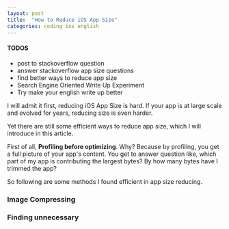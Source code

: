 ```yaml
---
layout: post
title:  "How to Reduce iOS App Size"
categories: coding ios english
---
```

#### TODOS
- post to stackoverflow question
- answer stackoverflow app size questions
- find better ways to reduce app size
- Search Engine Oriented Write Up Experiment
- Try make your english write up better

I will admit it first, reducing iOS App Size is hard. If your app is at large scale and evolved for years, reducing size is even harder.

Yet there are still some efficient ways to reduce app size, which I will
introduce in this article.

First of all, **Profiling before optimizing**. Why? Because by profiling, you get a
full picture of your app's content. You get to answer question like, which
part of my app is contributing the largest bytes? By how many bytes have I
trimmed the app?

So following are some methods I found efficient in app size reducing.

### Image Compressing
### Finding unnecessary
